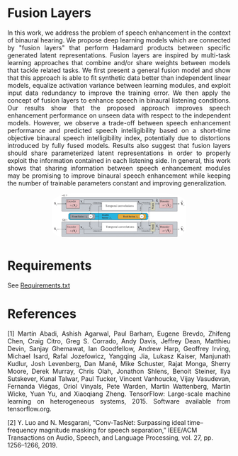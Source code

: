 # Fusion Layers

<p align="justify">
In this work, we address the problem of speech enhancement in the context of binaural hearing. We propose deep learning models which are connected by "fusion layers" that perform Hadamard products between specific generated latent representations. Fusion layers are inspired by multi-task learning approaches that combine and/or share weights between models that tackle related tasks. We first present a general fusion model and show that this approach is able to fit synthetic data better than independent linear models, equalize activation variance between learning modules, and exploit input data redundancy to improve the training error. We then apply the concept of fusion layers to enhance speech in binaural listening conditions. Our results show that the proposed approach improves speech enhancement performance on unseen data with respect to the independent models. However, we observe a trade-off between speech enhancement performance and predicted speech intelligibility based on a short-time objective binaural speech intelligibility index, potentially due to distortions introduced by fully fused models.
Results also suggest that fusion layers should share parameterized latent representations in order to properly exploit the information contained in each listening side. In general, this work shows that sharing information between speech enhancement modules may be promising to improve binaural speech enhancement while keeping the number of trainable parameters constant and improving generalization. 

<p align="center">
  <img src="Fig.png"  alt="60%" width="60%" style="border-radius:20%"/>
</p>

# Requirements
See [Requirements.txt](requirements.txt)

# References
<p align="justify">
[1] Martín Abadi, Ashish Agarwal, Paul Barham, Eugene Brevdo, Zhifeng Chen, Craig Citro, Greg S. Corrado, Andy Davis, Jeffrey Dean, Matthieu Devin, Sanjay Ghemawat, Ian Goodfellow, Andrew Harp, Geoffrey Irving, Michael Isard, Rafal Jozefowicz, Yangqing Jia, Lukasz Kaiser, Manjunath Kudlur, Josh Levenberg, Dan Mané, Mike Schuster, Rajat Monga, Sherry Moore, Derek Murray, Chris Olah, Jonathon Shlens, Benoit Steiner, Ilya Sutskever, Kunal Talwar, Paul Tucker, Vincent Vanhoucke, Vijay Vasudevan, Fernanda Viégas, Oriol Vinyals, Pete Warden, Martin Wattenberg, Martin Wicke, Yuan Yu, and Xiaoqiang Zheng. TensorFlow: Large-scale machine learning on heterogeneous systems, 2015. Software available from tensorflow.org.

[2] Y. Luo and N. Mesgarani, “Conv-TasNet: Surpassing ideal time–frequency magnitude masking for speech separation,” IEEE/ACM Transactions on Audio, Speech, and Language Processing, vol. 27, pp. 1256–1266, 2019.
